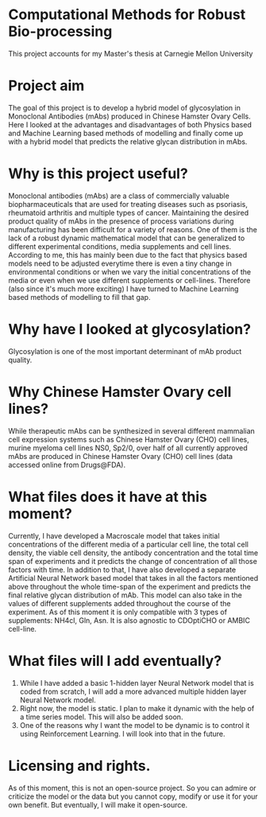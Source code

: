# Computational Methods for Robust Bio-processing
This project accounts for my Master's thesis at Carnegie Mellon University 
# Project aim
The goal of this project is to develop a hybrid model of glycosylation in Monoclonal Antibodies (mAbs) produced in Chinese Hamster Ovary Cells. Here I looked at the advantages and disadvantages of both Physics based and Machine Learning based methods of modelling and finally come up with a hybrid model that predicts the relative glycan distribution in mAbs.
# Why is this project useful?
Monoclonal antibodies (mAbs) are a class of commercially valuable biopharmaceuticals that are used for treating diseases such as psoriasis, rheumatoid arthritis and multiple types of cancer. Maintaining the desired product quality of mAbs in the presence of process variations during manufacturing has been difficult for a variety of reasons. One of them is the lack of a robust dynamic mathematical model that can be generalized to different experimental conditions, media supplements and cell lines. According to me, this has mainly been due to the fact that physics based models need to be adjusted everytime there is even a tiny change in environmental conditions or when we vary the initial concentrations of the media or even when we use different supplements or cell-lines. Therefore (also since it's much more exciting) I have turned to Machine Learning based methods of modelling to fill that gap.
# Why have I looked at glycosylation?
Glycosylation is one of the most important determinant of mAb product quality. 
# Why Chinese Hamster Ovary cell lines?
While therapeutic mAbs can be synthesized in several different mammalian cell expression systems such as Chinese Hamster Ovary (CHO) cell lines, murine myeloma cell lines NS0, Sp2/0, over half of all currently approved mAbs are produced in Chinese Hamster Ovary (CHO) cell lines (data accessed online from Drugs@FDA).
# What files does it have at this moment?
Currently, I have developed a Macroscale model that takes initial concentrations of the different media of a particular cell line, the total cell density, the viable cell density, the antibody concentration and the total time span of experiments and it predicts the change of concentration of all those factors with time. In addition to that, I have also developed a separate Artificial Neural Network based model that takes in all the factors mentioned above throughout the whole time-span of the experiment and predicts the final relative glycan distribution of mAb. This model can also take in the values of different supplements added throughout the course of the experiment. As of this moment it is only compatible with 3 types of supplements: NH4cl, Gln, Asn. It is also agnostic to CDOptiCHO or AMBIC cell-line.
# What files will I add eventually?
1. While I have added a basic 1-hidden layer Neural Network model that is coded from scratch, I will add a more advanced multiple hidden layer Neural Network model.
2. Right now, the model is static. I plan to make it dynamic with the help of a time series model. This will also be added soon.
3. One of the reasons why I want the model to be dynamic is to control it using Reinforcement Learning. I will look into that in the future. 
# Licensing and rights.
As of this moment, this is not an open-source project. So you can admire or criticize the model or the data but you cannot copy, modify or use it for your own benefit. But eventually, I will make it open-source.  
